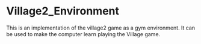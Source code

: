# Village2_Environment
This is an implementation of the village2 game as a gym environment. It can be used to make the computer learn playing the Village game.
